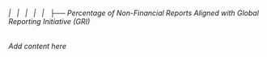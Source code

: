 ###### |   |   |   |   |   ├── Percentage of Non-Financial Reports Aligned with Global Reporting Initiative (GRI)

*Add content here*